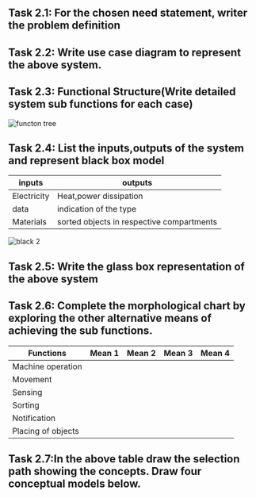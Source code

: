 ## Task 2.1: For the chosen need statement, writer the problem definition

## Task 2.2: Write use case diagram to represent the above system.

## Task 2.3: Functional Structure(Write detailed system sub functions for each case)

![functon tree](https://user-images.githubusercontent.com/47111026/52912138-46deb700-32d3-11e9-9827-c9514822f996.png)


## Task 2.4: List the inputs,outputs of the system and represent black box model

|inputs|outputs|
|--|--|
|Electricity|Heat,power dissipation|
|data|indication of the type|
|Materials|sorted objects in respective compartments|

![black 2](https://user-images.githubusercontent.com/47111026/52911926-4f81be00-32d0-11e9-9e50-6ae55a4a5d4a.png)

## Task 2.5: Write the glass box representation of the above system 

## Task 2.6: Complete the morphological chart by exploring the other alternative means of achieving the sub functions.

|Functions|Mean 1|Mean 2| Mean 3| Mean 4|
|-|-|-|-|-|
|Machine operation|
|Movement|
|Sensing|
|Sorting|
|Notification|
|Placing of objects|

## Task 2.7:In the above table draw the selection path showing the concepts. Draw four conceptual models below.